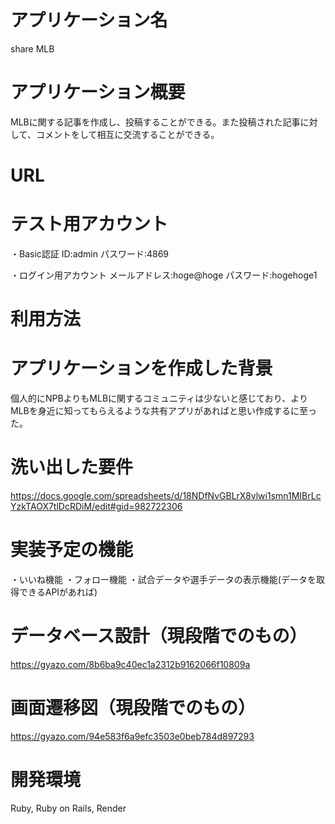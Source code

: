 # アプリケーション名
share MLB

# アプリケーション概要
MLBに関する記事を作成し、投稿することができる。また投稿された記事に対して、コメントをして相互に交流することができる。

# URL

# テスト用アカウント
・Basic認証
ID:admin
パスワード:4869

・ログイン用アカウント
メールアドレス:hoge@hoge
パスワード:hogehoge1

# 利用方法

# アプリケーションを作成した背景
個人的にNPBよりもMLBに関するコミュニティは少ないと感じており、よりMLBを身近に知ってもらえるような共有アプリがあればと思い作成するに至った。

# 洗い出した要件
https://docs.google.com/spreadsheets/d/18NDfNvGBLrX8vlwi1smn1MIBrLcYzkTAOX7tlDcRDiM/edit#gid=982722306

# 実装予定の機能
・いいね機能
・フォロー機能
・試合データや選手データの表示機能(データを取得できるAPIがあれば)

# データベース設計（現段階でのもの）
https://gyazo.com/8b6ba9c40ec1a2312b9162066f10809a

# 画面遷移図（現段階でのもの）
https://gyazo.com/94e583f6a9efc3503e0beb784d897293

# 開発環境
Ruby, Ruby on Rails, Render